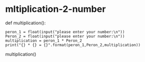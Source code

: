 # mltiplication-2-number



def multiplication():

    peron_1 = float(input("please enter your number:\n"))
    Peron_2 = float(input("please enter your number:\n"))
    multiplication = peron_1 * Peron_2
    print("{} * {} = {}".format(peron_1,Peron_2,multiplication))
multiplication()
